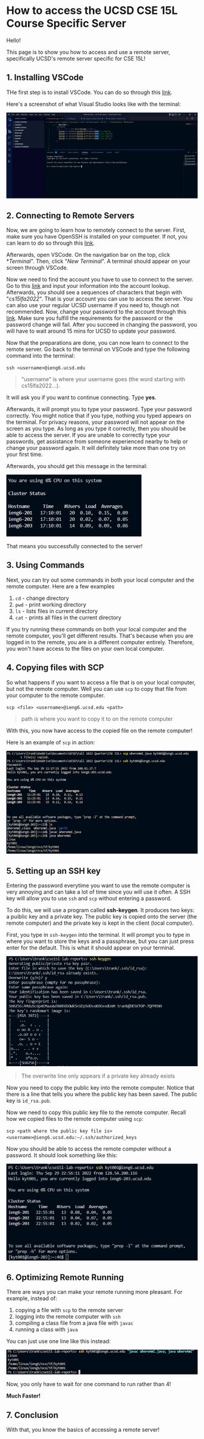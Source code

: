 # How to access the UCSD CSE 15L Course Specific Server

Hello!

This page is to show you how to access and use a remote server, specifically UCSD's remote server specific for CSE 15L!

## 1. Installing VSCode

THe first step is to install VSCode. You can do so through this [link](https://code.visualstudio.com/). 

Here's a screenshot of what Visual Studio looks like with the terminal:

![Visual Studio Screenshot](visualstudioscreenshot.jpg)

## 2. Connecting to Remote Servers

Now, we are going to learn how to remotely connect to the server. First, make sure you have OpenSSH is installed on your compueter. If not, you can learn to do so through this [link](https://learn.microsoft.com/en-us/windows-server/administration/openssh/openssh_install_firstuse?tabs=gui). 

Afterwards, open VSCode. On the navigation bar on the top, click **Terminal*". Then, click "*New Terminal*". A terminal should appear on your screen through VSCode. 

Now we need to find the account you have to use to connect to the server. Go to this [link](https://sdacs.ucsd.edu/~icc/index.php) and input your information into the account lookup. Afterwards, you should see a sequences of characters that begin with "*cs15lfa2022*". That is your account you can use to access the server. You can also use your regular UCSD username if you need to, though not recommended. Now, change your password to the account through this [link](https://sdacs.ucsd.edu/~icc/password.php). Make sure you fulfill the requirements for the password or the password change will fail. After you succeed in changing the password, you will have to wait around 15 mins for UCSD to update your password.

Now that the preparations are done, you can now learn to connect to the remote server. Go back to the terminal on VSCode and type the following command into the terminal:

`ssh <username>@ieng6.ucsd.edu`

>"username" is where your username goes (the word starting with cs15lfa2022...). 

It will ask you if you want to continue connecting. Type **yes**.

Afterwards, it will prompt you to type your password. Type your password correctly. You might notice that if you type, nothing you typed appears on the terminal. For privacy reasons, your password will not appear on the screen as you type. As long as you type it correctly, then you should be able to access the server. If you are unable to correctly type your passwords, get assistance from someone experienced nearby to help or change your password again. It will definitely take more than one try on your first time.

Afterwards, you should get this message in the terminal:

![Successful Connect!](successconnectremoteserver.jpg)

That means you successfully connected to the server!

## 3. Using Commands

Next, you can try out some commands in both your local computer and the remote computer. Here are a few examples

1. `cd` - change directory
2. `pwd` - print working directory
3. `ls` - lists files in current directory
4. `cat` - prints all files in the current directory

If you try running these commands on both your local computer and the remote computer, you'll get different results. That's because when you are logged in to the remote, you are in a different computer entirely. Therefore, you won't have access to the files on your own local computer.

## 4. Copying files with SCP

 So what happens if you want to access a file that is on your local computer, but not the remote computer. Well you can use `scp` to copy that file from your computer to the remote computer. 

`scp <file> <username>@ieng6.ucsd.edu <path>`

> path is where you want to copy it to on the remote computer

With this, you now have access to the copied file on the remote computer!

Here is an example of `scp` in action:

![SCP!](scp.png)

## 5. Setting up an SSH key

Entering the password everytime you want to use the remote computer is very annoying and can take a lot of time since you will use it often. A SSH key will allow you to use `ssh` and `scp` without entering a password.

To do this, we will use a program called **ssh-keygen**. It produces two keys: a puiblic key and a private key. The public key is copied onto the server (the remote computer) and the private key is kept in the client (local computer).

First, you type in `ssh-keygen` into the terminal. It will prompt you to type in where you want to store the keys and a passphrase, but you can just press enter for the default. This is what it should appear on your terminal.

![ssh-keygen image](sshkeygen.jpg)

>The overwrite line only appears if a private key already exists

Now you need to copy the public key into the remote computer. Notice that there is a line that tells you where the public key has been saved. The public key is `id_rsa.pub`. 

Now we need to copy this public key file to the remote computer. Recall how we copied files to the remote computer using `scp`:

`scp <path where the public key file is> <username>@ieng6.ucsd.edu:~/.ssh/authorized_keys`

Now you should be able to access the remote computer without a password. It should look something like this:

![Logging in without a password](loginwithoutpassword.jpg)

## 6. Optimizing Remote Running

There are ways you can make your remote running more pleasant. For example, instead of:

1. copying a file with `scp` to the remote server
2. logging into the remote computer with `ssh`
3. compiling a class file from a java file with `javac`
4. running a class with `java`

You can just use one line like this instead:

![Pleasant Remote Running](remoterunningplesant.png)

Now, you only have to wait for one command to run rather than 4!

**Much Faster!**

## 7. Conclusion

With that, you know the basics of accessing a remote server!


